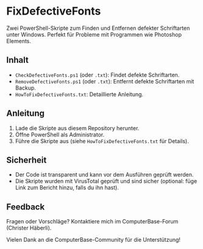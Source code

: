 # FixDefectiveFonts

Zwei PowerShell-Skripte zum Finden und Entfernen defekter Schriftarten unter Windows. Perfekt für Probleme mit Programmen wie Photoshop Elements.

## Inhalt
- `CheckDefectiveFonts.ps1` (oder `.txt`): Findet defekte Schriftarten.
- `RemoveDefectiveFonts.ps1` (oder `.txt`): Entfernt defekte Schriftarten mit Backup.
- `HowToFixDefectiveFonts.txt`: Detaillierte Anleitung.

## Anleitung
1. Lade die Skripte aus diesem Repository herunter.
2. Öffne PowerShell als Administrator.
3. Führe die Skripte aus (siehe `HowToFixDefectiveFonts.txt` für Details).

## Sicherheit
- Der Code ist transparent und kann vor dem Ausführen geprüft werden.
- Die Skripte wurden mit VirusTotal geprüft und sind sicher (optional: füge Link zum Bericht hinzu, falls du ihn hast).

## Feedback
Fragen oder Vorschläge? Kontaktiere mich im ComputerBase-Forum (Christer Häberli).

Vielen Dank an die ComputerBase-Community für die Unterstützung!
